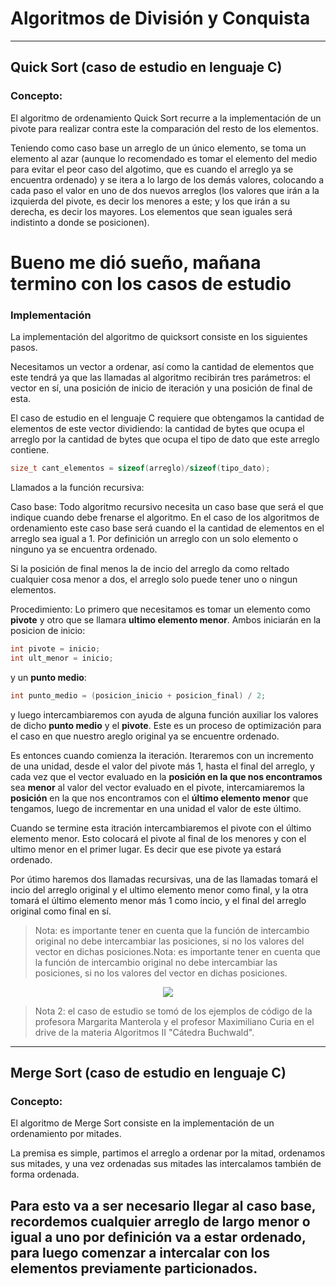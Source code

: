 # Algoritmos de División y Conquista
----
## Quick Sort (caso de estudio en lenguaje C)

### Concepto:

El algoritmo de ordenamiento Quick Sort recurre a la implementación de un pivote para realizar contra este la comparación del resto de los elementos.

Teniendo como caso base un arreglo de un único elemento, se toma un elemento al azar (aunque lo recomendado es tomar el elemento del medio para evitar el peor caso del algotimo, que es cuando el arreglo ya se encuentra ordenado) y se itera a lo largo de los demás valores, colocando a cada paso el valor en uno de dos nuevos arreglos (los valores que irán a la izquierda del pivote, es decir los menores a este; y los que irán a su derecha, es decir los mayores.
Los elementos que sean iguales será indistinto a donde se posicionen).

# Bueno me dió sueño, mañana termino con los casos de estudio

### Implementación

La implementación del algoritmo de quicksort consiste en los siguientes pasos.

Necesitamos un vector a ordenar, así como la cantidad de elementos que este tendrá ya que las llamadas al algoritmo recibirán tres parámetros: el vector en sí, una posición de inicio de iteración y una posición de final de esta.

El caso de estudio en el lenguaje C requiere que obtengamos la cantidad de elementos de este vector dividiendo: la cantidad de bytes que ocupa el arreglo por la cantidad de bytes que ocupa el tipo de dato que este arreglo contiene.

````C
size_t cant_elementos = sizeof(arreglo)/sizeof(tipo_dato);
````

Llamados a la función recursiva:

Caso base:
Todo algoritmo recursivo necesita un caso base que será el que indique cuando debe frenarse el algoritmo. En el caso de los algoritmos de ordenamiento este caso base será cuando el la cantidad de elementos en el arreglo sea igual a 1. Por definición un arreglo con un solo elemento o ninguno ya se encuentra ordenado.

Si la posición de final menos la de incio del arreglo da como reltado cualquier cosa menor a dos, el arreglo solo puede tener uno o ningun elementos.

Procedimiento:
Lo primero que necesitamos es tomar un elemento como **pivote** y otro que se llamara **ultimo elemento menor**. Ambos iniciarán en la posicion de inicio:

````C
int pivote = inicio;
int ult_menor = inicio;
````    

y un **punto medio**:

````C
int punto_medio = (posicion_inicio + posicion_final) / 2;
````

y luego intercambiaremos con ayuda de alguna función auxiliar los valores de dicho **punto medio** y el **pivote**. Este es un proceso de optimización para el caso en que nuestro areglo original ya se encuentre ordenado.

Es entonces cuando comienza la iteración.
Iteraremos con un incremento de una unidad, desde el valor del pivote más 1, hasta el final del arreglo, y cada vez que el vector evaluado en la **posición en la que nos encontramos** sea **menor** al valor del vector evaluado en el pivote, intercamiaremos la **posición** en la que nos encontramos con el **último elemento menor** que tengamos, luego de incrementar en una unidad el valor de este último.

Cuando se termine esta itración intercambiaremos el pivote con el último elemento menor. Esto colocará el pivote al final de los menores y con el ultimo menor en el primer lugar. Es decir que ese pivote ya estará ordenado.

Por útimo haremos dos llamadas recursivas, una de las llamadas tomará el incio del arreglo original y el ultimo elemento menor como final, y la otra tomará el último elemento menor más 1 como incio, y el final del arreglo original como final en sí.

> Nota: es importante tener en cuenta que la función de intercambio original no debe intercambiar las posiciones, si no los valores del vector en dichas posiciones.Nota: es importante tener en cuenta que la función de intercambio original no debe intercambiar las posiciones, si no los valores del vector en dichas posiciones.

<center>
    <img src="https://upload.wikimedia.org/wikipedia/commons/6/6a/Sorting_quicksort_anim.gif" />
    </a>
</center>

> Nota 2: el caso de estudio se tomó de los ejemplos de código de la profesora Margarita Manterola y el profesor Maximiliano Curia en el drive de la materia Algoritmos II "Cátedra Buchwald".

----
## Merge Sort (caso de estudio en lenguaje C)


### Concepto:

El algoritmo de Merge Sort consiste en la implementación de un ordenamiento por mitades.

La premisa es simple, partimos el arreglo a ordenar por la mitad, ordenamos sus mitades, y una vez ordenadas sus mitades las intercalamos también de forma ordenada.

Para esto va a ser necesario llegar al caso base, recordemos cualquier arreglo de largo menor o igual a uno por definición va a estar ordenado, para luego comenzar a intercalar con los elementos previamente particionados.
---